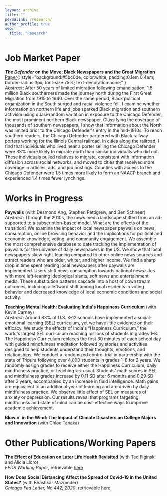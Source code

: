 ```yaml
---
layout: archive
title: ""
permalink: /research/
author_profile: true
seo:
  title: "Research"
---
```


# Job Market Paper
**_The Defender_ on the Move: Black Newspapers and the Great Migration** [Paper](files/defender_moorthy.pdf){: style="background:#5bc0de; color:white; padding:0.1em 0.4em; border-radius:3px; font-size:75%; text-decoration:none;" }  
*Abstract*: After 50 years of limited migration following emancipation, 1.5 million Black southerners made the journey north during the First Great Migration from 1915 to 1940.  Over the same period, Black political organization in the South surged and racial violence fell.  I examine whether information on northern life and jobs sparked Black migration and southern activism using quasi-random variation in exposure to the Chicago Defender, the most prominent northern Black newspaper.  Classifying the coverage of thousands of southern newspapers, I show that information about the North was limited prior to the Chicago Defender's entry in the mid-1910s.  To reach southern readers, the Chicago Defender partnered with Black railway porters working for the Illinois Central railroad.  In cities along the railroad, I find that individuals who lived near a porter selling the Chicago Defender were 33% more likely to migrate north than similar individuals who did not.  These individuals pulled relatives to migrate, consistent with information diffusion across social networks, and moved to cities that received more coverage in articles, ads, and job postings.  Counties with access to the Chicago Defender were 1.5 times more likely to form an NAACP branch and experienced 1.4 times fewer lynchings.

# Works in Progress
**Paywalls** (with Desmond Ang, Stephen Pettigrew, and Ben Schneer)  
*Abstract*: Through the 2010s, the news media landscape shifted from an ad-supported to a subscription-based model.  What are the effects of the transition?  We examine the impact of local newspaper paywalls on news consumption, online browsing behavior and the implications for political and economic knowledge, voting, and community engagement.  We assemble the most comprehensive database to date tracking the implementation of paywalls for the universe of daily newspapers in the US.  We show that local newspapers skew right-leaning compared to other online news sources and attract readers who are older, whiter, and higher income.  We find a sharp drop in time spent reading local newspapers after paywalls are implemented.  Users shift news consumption towards national news sites with more left-leaning ideological slants, soft news and entertainment media.  These substitution patterns cascade into a host of downstream outcomes, including a leftward shift among local residents in voting behavior and decreased knowledge of local economic conditions and social activity.

**Teaching Mental Health: Evaluating India's Happiness Curriculum** (with Kevin Carney)  
*Abstract*: Around 83% of U.S. K-12 schools have implemented a social-emotional learning (SEL) curriculum, yet we have little evidence on their efficacy.  We study the effects of India's “Happiness Curriculum,” the world's largest SEL curriculum reaching millions of students in grades 1–8.  The Happiness Curriculum replaces the first 30 minutes of each school day with guided mindfulness meditation followed by stories and activities designed to help students understand their thoughts, emotions, and relationships.  We conduct a randomized control trial in partnership with the state of Tripura following over 4,000 students in grades 1–8 for 2 years.  We randomly assign grades to receive either the Happiness Curriculum, daily mindfulness practice, or teaching-as-usual.  Students' math scores in SEL and mindfulness grades increase by 0.11 SD after 6 months and 0.29 SD after 2 years, accompanied by an increase in fluid intelligence.  Math gains are equivalent to an additional year of learning and are driven by daily mindfulness practice.  We observe little effect of SEL on measures of anxiety or depression.  Our results reveal that programs targeting mindfulness and state of mind can be cost-effective ways to improve academic achievement.

**Blowin' in the Wind: The Impact of Climate Disasters on College Majors and Innovation** (with Chloe Tanaka)

# Other Publications/Working Papers
**The Effect of Education on Later Life Health Revisited** (with Ted Figinski and Alicia Lloro)  
*FEDS Working Paper*, retrievable <a href="https://www.federalreserve.gov/econres/feds/revisiting-the-effect-of-education-on-later-life-health.htm">here</a>

**How Does Social Distancing Affect the Spread of Covid-19 in the United States?** (with Bhashkar Mazumder)  
*Chicago Fed Letter, No 442, 2020*, retrievable <a href="https://www.chicagofed.org/publications/chicago-fed-letter/2020/442">here</a>
